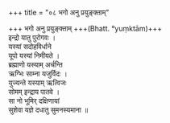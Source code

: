 +++
title = "०८ भगो अनु प्रयुङ्क्ताम्"

+++
भगो अनु प्रयुङ्क्ताम् +++(Bhatt. °yuṃktām)+++  
इन्द्रो यातु पुरोगवः ।  
यस्यां सदोहविर्धाने  
यूपो यस्यां निमीयते ।  
ब्रह्माणो यस्याम् अर्चन्ति  
ऋग्भिः साम्ना यजुर्विदः ।  
युज्यन्ते यस्याम् ऋत्विजः  
सोमम् इन्द्राय पातवे ।  
सा नो भूमिर् दक्षिणायां  
सुशेवा यज्ञे दधातु सुमनस्यमाना ॥